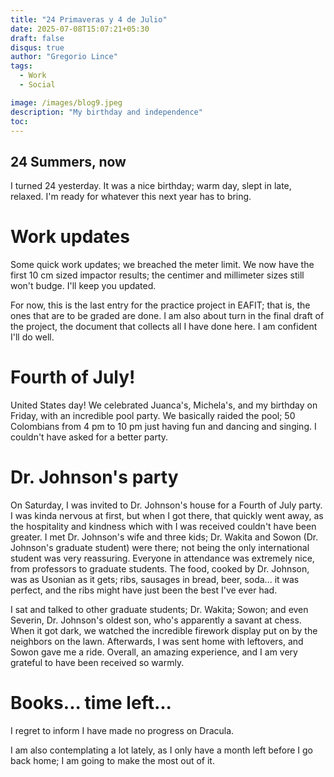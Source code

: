 ```yaml
---
title: "24 Primaveras y 4 de Julio"
date: 2025-07-08T15:07:21+05:30
draft: false 
disqus: true
author: "Gregorio Lince"
tags:
  - Work
  - Social

image: /images/blog9.jpeg
description: "My birthday and independence"
toc:
---
```


## 24 Summers, now

I turned 24 yesterday. It was a nice birthday; warm day, slept in late, relaxed. I'm ready for whatever this next year has to bring.

# Work updates

Some quick work updates; we breached the meter limit. We now have the first 10 cm sized impactor results; the centimer and millimeter sizes still won't budge. I'll keep you updated.

For now, this is the last entry for the practice project in EAFIT; that is, the ones that are to be graded are done. I am also about turn in the final draft of the project, the document that collects all I have done here. I am confident I'll do well.

# Fourth of July!

United States day! We celebrated Juanca's, Michela's, and my birthday on Friday, with an incredible pool party. We basically raided the pool; 50 Colombians from 4 pm to 10 pm just having fun and dancing and singing. I couldn't have asked for a better party. 

# Dr. Johnson's party

On Saturday, I was invited to Dr. Johnson's house for a Fourth of July party. I was kinda nervous at first, but when I got there, that quickly went away, as the hospitality and kindness which with I was received couldn't have been greater. I met Dr. Johnson's wife and three kids; Dr. Wakita and Sowon (Dr. Johnson's graduate student) were there; not being the only international student was very reassuring. Everyone in attendance was extremely nice, from professors to graduate students. The food, cooked by Dr. Johnson, was as Usonian as it gets; ribs, sausages in bread, beer, soda... it was perfect, and the ribs might have just been the best I've ever had.

I sat and talked to other graduate students; Dr. Wakita; Sowon; and even Severin, Dr. Johnson's oldest son, who's apparently a savant at chess. When it got dark, we watched the incredible firework display put on by the neighbors on the lawn. Afterwards, I was sent home with leftovers, and Sowon gave me a ride. Overall, an amazing experience, and I am very grateful to have been received so warmly.

# Books... time left...

I regret to inform I have made no progress on Dracula. 

I am also contemplating a lot lately, as I only have a month left before I go back home; I am going to make the most out of it.